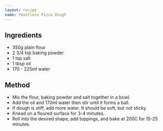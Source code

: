 ```yaml
---
layout: recipe
name: Yeastless Pizza Dough
---
```


## Ingredients

* 350g plain flour
* 2 3/4 tsp baking powder
* 1 tsp salt
* 1 tbsp oil
* 170 - 225ml water

## Method

* Mix the flour, baking powder and salt together in a bowl.
* Add the oil and 170ml water then stir until it forms a ball.
* If dough is stiff, add more water. It should be soft, but not sticky.
* Knead on a floured surface for 3-4 minutes.
* Roll into the desired shape, add toppings, and bake at 200C for 15-25 minutes.
